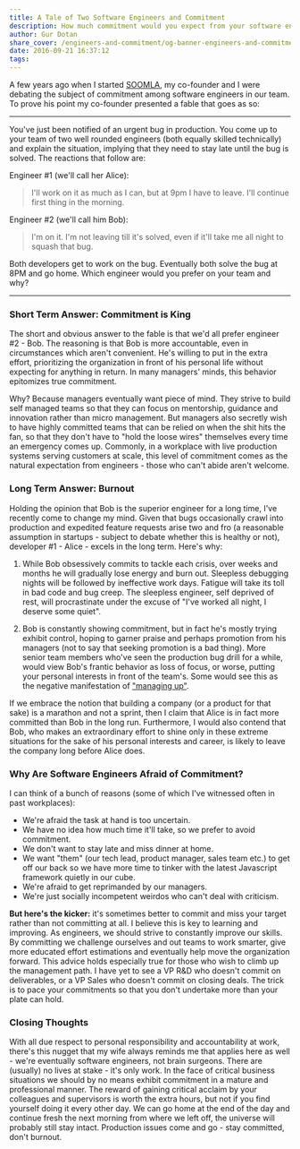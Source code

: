 ```yaml
---
title: A Tale of Two Software Engineers and Commitment
description: How much commitment would you expect from your software engineers to exhibit when urgent production issues come up? And why are software engineers afraid so much of committing?
author: Gur Dotan
share_cover: /engineers-and-commitment/og-banner-engineers-and-commitment.jpg
date: 2016-09-21 16:37:12
tags:
---
```



A few years ago when I started [SOOMLA](https://soom.la/), my co-founder and I were debating the subject of commitment among software engineers in our team. To prove his point my co-founder presented a fable that goes as so:

---

You've just been notified of an urgent bug in production.  You come up to your team of two well rounded engineers (both equally skilled technically) and explain the situation, implying that they need to stay late until the bug is solved. The reactions that follow are:

Engineer #1 (we'll call her Alice):
> I'll work on it as much as I can, but at 9pm I have to leave.  I'll continue first thing in the morning.

Engineer #2 (we'll call him Bob):
> I'm on it.  I'm not leaving till it's solved, even if it'll take me all night to squash that bug.

Both developers get to work on the bug. Eventually both solve the bug at 8PM and go home.  Which engineer would you prefer on your team and why?

---

### Short Term Answer: Commitment is King

The short and obvious answer to the fable is that we'd all prefer engineer #2 - Bob. The reasoning is that Bob is more accountable, even in circumstances which aren't convenient. He's willing to put in the extra effort, prioritizing the organization in front of his personal life without expecting for anything in return.  In many managers' minds, this behavior epitomizes true commitment.

Why? Because managers eventually want piece of mind. They strive to build self managed teams so that they can focus on mentorship, guidance and innovation rather than micro management. But managers also secretly wish to have highly committed teams that can be relied on when the shit hits the fan, so that they don't have to "hold the loose wires" themselves every time an emergency comes up. Commonly, in a workplace with live production systems serving customers at scale, this level of commitment comes as the natural expectation from engineers - those who can't abide aren't welcome.


### Long Term Answer: Burnout

Holding the opinion that Bob is the superior engineer for a long time, I've recently come to change my mind. Given that bugs occasionally crawl into production and expedited feature requests arise two and fro (a reasonable assumption in startups - subject to debate whether this is healthy or not), developer #1 - Alice - excels in the long term.  Here's why:

1. While Bob obsessively commits to tackle each crisis, over weeks and months he will gradually lose energy and burn out. Sleepless debugging nights will be followed by ineffective work days. Fatigue will take its toll in bad code and bug creep.  The sleepless engineer, self deprived of rest, will procrastinate under the excuse of "I've worked all night, I deserve some quiet".

2. Bob is constantly showing commitment, but in fact he's mostly trying exhibit control, hoping to garner praise and perhaps promotion from his managers (not to say that seeking promotion is a bad thing). More senior team members who've seen the production bug drill for a while, would view Bob's frantic behavior as loss of focus, or worse, putting your personal interests in front of the team's. Some would see this as the negative manifestation of ["managing up"](http://www.forbes.com/sites/mikemyatt/2012/11/30/my-advice-on-managing-up-dont/).

If we embrace the notion that building a company (or a product for that sake) is a marathon and not a sprint, then I claim that Alice is in fact more committed than Bob in the long run.  Furthermore, I would also contend that Bob, who makes an extraordinary effort to shine only in these extreme situations for the sake of his personal interests and career, is likely to leave the company long before Alice does.


### Why Are Software Engineers Afraid of Commitment?
I can think of a bunch of reasons (some of which I've witnessed often in past workplaces):

- We're afraid the task at hand is too uncertain.
- We have no idea how much time it'll take, so we prefer to avoid commitment.
- We don't want to stay late and miss dinner at home.
- We want "them" (our tech lead, product manager, sales team etc.) to get off our back so we have more time to tinker with the latest Javascript framework quietly in our cube.
- We're afraid to get reprimanded by our managers.
- We're just socially incompetent weirdos who can't deal with criticism.

__But here's the kicker:__ it's sometimes better to commit and miss your target rather than not committing at all. I believe this is key to learning and improving. As engineers, we should strive to constantly improve our skills. By committing we challenge ourselves and out teams to work smarter, give more educated effort estimations and eventually help move the organization forward. This advice holds especially true for those who wish to climb up the management path. I have yet to see a VP R&D who doesn't commit on deliverables, or a VP Sales who doesn't commit on closing deals. The trick is to pace your commitments so that you don't undertake more than your plate can hold.

### Closing Thoughts

With all due respect to personal responsibility and accountability at work, there's this nugget that my wife always reminds me that applies here as well - we're eventually software engineers, not brain surgeons. There are (usually) no lives at stake - it's only work.  In the face of critical business situations we should by no means exhibit commitment in a mature and professional manner. The reward of gaining critical acclaim by your colleagues and supervisors is worth the extra hours, but not if you find yourself doing it every other day. We can go home at the end of the day and continue fresh the next morning from where we left off, the universe will probably still stay intact. Production issues come and go - stay committed, don't burnout.

